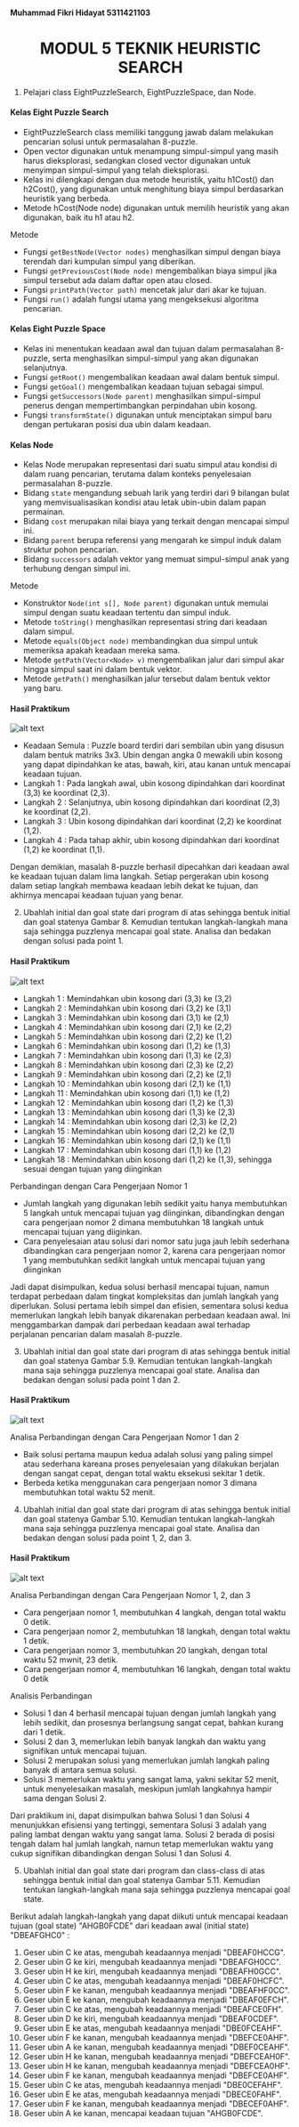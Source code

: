 #### Muhammad Fikri Hidayat 5311421103

<center><h1>MODUL 5 TEKNIK HEURISTIC SEARCH</h1></center>

1.	Pelajari class EightPuzzleSearch, EightPuzzleSpace, dan Node.

#### Kelas Eight Puzzle Search

- EightPuzzleSearch class memiliki tanggung jawab dalam melakukan pencarian solusi untuk permasalahan 8-puzzle.
- Open vector digunakan untuk menampung simpul-simpul yang masih harus dieksplorasi, sedangkan closed vector digunakan untuk menyimpan simpul-simpul yang telah dieksplorasi.
- Kelas ini dilengkapi dengan dua metode heuristik, yaitu h1Cost() dan h2Cost(), yang digunakan untuk menghitung biaya simpul berdasarkan heuristik yang berbeda.
- Metode hCost(Node node) digunakan untuk memilih heuristik yang akan digunakan, baik itu h1 atau h2.

Metode

- Fungsi `getBestNode(Vector nodes)` menghasilkan simpul dengan biaya terendah dari kumpulan simpul yang diberikan.
- Fungsi `getPreviousCost(Node node)` mengembalikan biaya simpul jika simpul tersebut ada dalam daftar open atau closed.
- Fungsi `printPath(Vector path)` mencetak jalur dari akar ke tujuan.
- Fungsi `run()` adalah fungsi utama yang mengeksekusi algoritma pencarian.

#### Kelas Eight Puzzle Space

- Kelas ini menentukan keadaan awal dan tujuan dalam permasalahan 8-puzzle, serta menghasilkan simpul-simpul yang akan digunakan selanjutnya.
- Fungsi `getRoot()` mengembalikan keadaan awal dalam bentuk simpul.
- Fungsi `getGoal()` mengembalikan keadaan tujuan sebagai simpul.
- Fungsi `getSuccessors(Node parent)` menghasilkan simpul-simpul penerus dengan mempertimbangkan perpindahan ubin kosong.
- Fungsi `transformState()` digunakan untuk menciptakan simpul baru dengan pertukaran posisi dua ubin dalam keadaan.

#### Kelas Node

- Kelas Node merupakan representasi dari suatu simpul atau kondisi di dalam ruang pencarian, terutama dalam konteks penyelesaian permasalahan 8-puzzle.
- Bidang `state` mengandung sebuah larik yang terdiri dari 9 bilangan bulat yang memvisualisasikan kondisi atau letak ubin-ubin dalam papan permainan.
- Bidang `cost` merupakan nilai biaya yang terkait dengan mencapai simpul ini.
- Bidang `parent` berupa referensi yang mengarah ke simpul induk dalam struktur pohon pencarian.
- Bidang `successors` adalah vektor yang memuat simpul-simpul anak yang terhubung dengan simpul ini.

Metode

- Konstruktor `Node(int s[], Node parent)` digunakan untuk memulai simpul dengan suatu keadaan tertentu dan simpul induk.
- Metode `toString()` menghasilkan representasi string dari keadaan dalam simpul.
- Metode `equals(Object node)` membandingkan dua simpul untuk memeriksa apakah keadaan mereka sama.
- Metode `getPath(Vector<Node> v)` mengembalikan jalur dari simpul akar hingga simpul saat ini dalam bentuk vektor.
- Metode `getPath()` menghasilkan jalur tersebut dalam bentuk vektor yang baru.

#### Hasil Praktikum

![alt text](https://github.com/MFikriHidayat/Fikri/blob/main/Jobsheet%205%20Nomor%201.png)

- Keadaan Semula : Puzzle board terdiri dari sembilan ubin yang disusun dalam bentuk matriks 3x3. Ubin dengan angka 0 mewakili ubin kosong yang dapat dipindahkan ke atas, bawah, kiri, atau kanan untuk mencapai keadaan tujuan.
- Langkah 1 : Pada langkah awal, ubin kosong dipindahkan dari koordinat (3,3) ke koordinat (2,3).
- Langkah 2 : Selanjutnya, ubin kosong dipindahkan dari koordinat (2,3) ke koordinat (2,2).
- Langkah 3 : Ubin kosong dipindahkan dari koordinat (2,2) ke koordinat (1,2).
- Langkah 4 : Pada tahap akhir, ubin kosong dipindahkan dari koordinat (1,2) ke koordinat (1,1).

Dengan demikian, masalah 8-puzzle berhasil dipecahkan dari keadaan awal ke keadaan tujuan dalam lima langkah. Setiap pergerakan ubin kosong dalam setiap langkah membawa keadaan lebih dekat ke tujuan, dan akhirnya mencapai keadaan tujuan yang benar.

2.	Ubahlah initial dan goal state dari program di atas sehingga bentuk initial dan goal statenya Gambar 8. Kemudian tentukan langkah-langkah mana saja sehingga puzzlenya mencapai goal state. Analisa dan bedakan dengan solusi pada point 1. 

#### Hasil Praktikum

![alt text](https://github.com/MFikriHidayat/Fikri/blob/main/Jobsheet%205%20Nomor%202.png)

- Langkah 1 : Memindahkan ubin kosong dari (3,3) ke (3,2)
- Langkah 2 : Memindahkan ubin kosong dari (3,2) ke (3,1)
- Langkah 3 : Memindahkan ubin kosong dari (3,1) ke (2,1)
- Langkah 4 : Memindahkan ubin kosong dari (2,1) ke (2,2)
- Langkah 5 : Memindahkan ubin kosong dari (2,2) ke (1,2)
- Langkah 6 : Memindahkan ubin kosong dari (1,2) ke (1,3)
- Langkah 7 : Memindahkan ubin kosong dari (1,3) ke (2,3)
- Langkah 8 : Memindahkan ubin kosong dari (2,3) ke (2,2)
- Langkah 9 : Memindahkan ubin kosong dari (2,2) ke (2,1)
- Langkah 10 : Memindahkan ubin kosong dari (2,1) ke (1,1)
- Langkah 11 : Memindahkan ubin kosong dari (1,1) ke (1,2)
- Langkah 12 : Memindahkan ubin kosong dari (1,2) ke (1,3)
- Langkah 13 : Memindahkan ubin kosong dari (1,3) ke (2,3)
- Langkah 14 : Memindahkan ubin kosong dari (2,3) ke (2,2)
- Langkah 15 : Memindahkan ubin kosong dari (2,2) ke (2,1)
- Langkah 16 : Memindahkan ubin kosong dari (2,1) ke (1,1)
- Langkah 17 : Memindahkan ubin kosong dari (1,1) ke (1,2)
- Langkah 18 : Memindahkan ubin kosong dari (1,2) ke (1,3), sehingga sesuai dengan tujuan yang diinginkan

Perbandingan dengan Cara Pengerjaan Nomor 1

- Jumlah langkah yang digunakan lebih sedikit yaitu hanya membutuhkan 5 langkah untuk mencapai tujuan yag diinginkan, dibandingkan dengan cara pengerjaan nomor 2 dimana membutuhkan 18 langkah untuk mencapai tujuan yang diiginkan.
- Cara penyelesaian atau solusi dari nomor satu juga jauh lebih sederhana dibandingkan cara pengerjaan nomor 2, karena cara pengerjaan nomor 1 yang membutuhkan sedikit langkah untuk mencapai tujuan yang diinginkan

Jadi dapat disimpulkan, kedua solusi berhasil mencapai tujuan, namun terdapat perbedaan dalam tingkat kompleksitas dan jumlah langkah yang diperlukan. Solusi pertama lebih simpel dan efisien, sementara solusi kedua memerlukan langkah lebih banyak dikarenakan perbedaan keadaan awal. Ini menggambarkan dampak dari perbedaan keadaan awal terhadap perjalanan pencarian dalam masalah 8-puzzle.

3.	Ubahlah initial dan goal state dari program di atas sehingga bentuk initial dan goal statenya Gambar 5.9. Kemudian tentukan langkah-langkah mana saja sehingga puzzlenya mencapai goal state. Analisa dan bedakan dengan solusi pada point 1 dan 2.

#### Hasil Praktikum

![alt text](https://github.com/MFikriHidayat/Fikri/blob/main/Jobsheet%205%20Nomor%203.png)

Analisa Perbandingan dengan Cara Pengerjaan Nomor 1 dan 2

- Baik solusi pertama maupun kedua adalah solusi yang paling simpel atau sederhana kareana proses penyelesaian yang dilakukan berjalan dengan sangat cepat, dengan total waktu eksekusi sekitar 1 detik.
- Berbeda ketika menggunakan cara pengerjaan nomor 3 dimana membutuhkan total waktu 52 menit.



4.	Ubahlah initial dan goal state dari program di atas sehingga bentuk initial dan goal statenya Gambar 5.10. Kemudian tentukan langkah-langkah mana saja sehingga puzzlenya mencapai goal state. Analisa dan bedakan dengan solusi pada point 1, 2, dan 3. 

#### Hasil Praktikum

![alt text](https://github.com/MFikriHidayat/Fikri/blob/main/Jobsheet%205%20Nomor%204.png)

Analisa Perbandingan dengan Cara Pengerjaan Nomor 1, 2, dan 3

- Cara pengerjaan nomor 1, membutuhkan 4 langkah, dengan total waktu 0 detik.
- Cara pengerjaan nomor 2, membutuhkan 18 langkah, dengan total waktu 1 detik.
- Cara pengerjaan nomor 3, membutuhkan 20 langkah, dengan total waktu 52 mwnit, 23 detik.
- Cara pengerjaan nomor 4, membutuhkan 16 langkah, dengan total waktu  0 detik

Analisis Perbandingan
- Solusi 1 dan 4 berhasil mencapai tujuan dengan jumlah langkah yang lebih sedikit, dan prosesnya berlangsung sangat cepat, bahkan kurang dari 1 detik.
- Solusi 2 dan 3, memerlukan lebih banyak langkah dan waktu yang signifikan untuk mencapai tujuan.
- Solusi 2 merupakan solusi yang memerlukan jumlah langkah paling banyak di antara semua solusi.
- Solusi 3 memerlukan waktu yang sangat lama, yakni sekitar 52 menit, untuk menyelesaikan masalah, meskipun jumlah langkahnya hampir sama dengan Solusi 2.

Dari praktikum ini, dapat disimpulkan bahwa Solusi 1 dan Solusi 4 menunjukkan efisiensi yang tertinggi, sementara Solusi 3 adalah yang paling lambat dengan waktu yang sangat lama. Solusi 2 berada di posisi tengah dalam hal jumlah langkah, namun tetap memerlukan waktu yang cukup signifikan dibandingkan dengan Solusi 1 dan Solusi 4.


5.	Ubahlah initial dan goal state dari program dan class-class di atas sehingga bentuk initial dan goal statenya Gambar 5.11. Kemudian tentukan langkah-langkah mana saja sehingga puzzlenya mencapai goal state.

Berikut adalah langkah-langkah yang dapat diikuti untuk mencapai keadaan tujuan (goal state) "AHGB0FCDE" dari keadaan awal (initial state) "DBEAFGHC0" :

1. Geser ubin C ke atas, mengubah keadaannya menjadi "DBEAF0HCCG".
2. Geser ubin G ke kiri, mengubah keadaannya menjadi "DBEAFGH0CC".
3. Geser ubin H ke kiri, mengubah keadaannya menjadi "DBEAFH0GCC".
4. Geser ubin C ke atas, mengubah keadaannya menjadi "DBEAF0HCFC".
5. Geser ubin F ke kanan, mengubah keadaannya menjadi "DBEAFHF0CC".
6. Geser ubin E ke kanan, mengubah keadaannya menjadi "DBEAF0EFCH".
7. Geser ubin C ke atas, mengubah keadaannya menjadi "DBEAFCE0FH".
8. Geser ubin D ke kiri, mengubah keadaannya menjadi "DBEAF0CDEF".
9. Geser ubin E ke atas, mengubah keadaannya menjadi "DBE0FCEAHF".
10. Geser ubin F ke kanan, mengubah keadaannya menjadi "DBEFCE0AHF".
11. Geser ubin A ke kanan, mengubah keadaannya menjadi "DBEF0CEAHF".
12. Geser ubin H ke kanan, mengubah keadaannya menjadi "DBEFCEAH0F".
13. Geser ubin H ke kanan, mengubah keadaannya menjadi "DBEFCEA0HF".
14. Geser ubin F ke kanan, mengubah keadaannya menjadi "DBEFCE0AHF".
15. Geser ubin C ke atas, mengubah keadaannya menjadi "DBE0CEFAHF".
16. Geser ubin E ke atas, mengubah keadaannya menjadi "DBECE0FAHF".
17. Geser ubin F ke kanan, mengubah keadaannya menjadi "DBECEF0AHF".
18. Geser ubin A ke kanan, mencapai keadaan tujuan "AHGB0FCDE".
